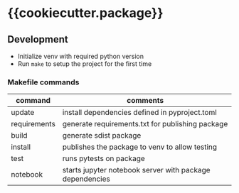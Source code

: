 # {{cookiecutter.package}}

## Development

- Initialize venv with required python version
- Run `make` to setup the project for the first time

### Makefile commands

| command       | comments                                                 | 
| ------------- | -------------------------------------------------------- |
| update        | install dependencies defined in pyproject.toml           |
| requirements  | generate requirements.txt for publishing package         |
| build         | generate sdist package                                   |
| install       | publishes the package to venv to allow testing           |
| test          | runs pytests on package                                  |
| notebook      | starts jupyter notebook server with package dependencies |
